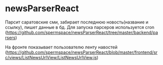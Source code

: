 # newsParserReact

Парсит саратовские сми, забирает последнюю новость(название и ссылку), пишет данные в бд.
Для запуска парсеров используется cron <br />
(https://github.com/spermspace/newsParserReact/tree/master/backend/parsers)

На фронте показывает пользователю ленту навостей<br />
(https://github.com/spermspace/newsParserReact/blob/master/frontend/src/views/ListNewsUrlView/ListNewsUrlView.js)

